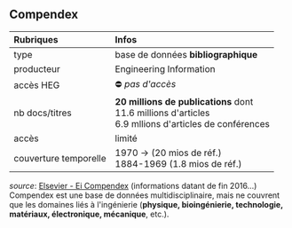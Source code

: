## Compendex

| Rubriques | Infos |
| :-------- | :---- |
| type | base de données **bibliographique** |
| producteur | Engineering Information |
| accès HEG | ⛔️ *pas d'accès* |
| nb docs/titres | **20 millions de publications** dont <br/>11.6 millions d'articles <br/>6.9 mllions d'articles de conférences <br/> |
| accès | limité |
| couverture temporelle | 1970 -> (20 mios de réf.)<br/>1884-1969 (1.8 mios de réf.)|

*source*: [Elsevier - Ei Compendex](https://www.elsevier.com/solutions/engineering-village/content/compendex) (informations datant de fin 2016...)   
Compendex est une base de données multidisciplinaire, mais ne couvrent que les domaines liés à l'ingénierie (**physique, bioingénierie, technologie, matériaux, électronique, mécanique**, etc.).   
